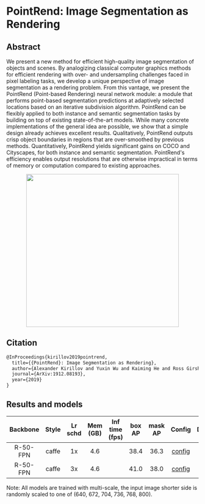 # PointRend: Image Segmentation as Rendering

## Abstract

<!-- [ABSTRACT] -->

We present a new method for efficient high-quality image segmentation of objects and scenes. By analogizing classical computer graphics methods for efficient rendering with over- and undersampling challenges faced in pixel labeling tasks, we develop a unique perspective of image segmentation as a rendering problem. From this vantage, we present the PointRend (Point-based Rendering) neural network module: a module that performs point-based segmentation predictions at adaptively selected locations based on an iterative subdivision algorithm. PointRend can be flexibly applied to both instance and semantic segmentation tasks by building on top of existing state-of-the-art models. While many concrete implementations of the general idea are possible, we show that a simple design already achieves excellent results. Qualitatively, PointRend outputs crisp object boundaries in regions that are over-smoothed by previous methods. Quantitatively, PointRend yields significant gains on COCO and Cityscapes, for both instance and semantic segmentation. PointRend's efficiency enables output resolutions that are otherwise impractical in terms of memory or computation compared to existing approaches. 

<!-- [IMAGE] -->
<div align=center>
<img src="https://user-images.githubusercontent.com/40661020/143970097-d38b6801-d3c8-468f-b8b0-639be3689907.png" width="400"/>
</div>

<!-- [PAPER_TITLE: PointRend: Image Segmentation as Rendering] -->
<!-- [PAPER_URL: https://arxiv.org/abs/1912.08193] -->

## Citation

<!-- [ALGORITHM] -->

```latex
@InProceedings{kirillov2019pointrend,
  title={{PointRend}: Image Segmentation as Rendering},
  author={Alexander Kirillov and Yuxin Wu and Kaiming He and Ross Girshick},
  journal={ArXiv:1912.08193},
  year={2019}
}
```

## Results and models

| Backbone | Style | Lr schd | Mem (GB) | Inf time (fps) | box AP | mask AP |                                                             Config                                                             |                                                                                                                                                                        Download                                                                                                                                                                        |
| :------: | :---: | :-----: | :------: | :------------: | :----: | :-----: | :----------------------------------------------------------------------------------------------------------------------------: | :----------------------------------------------------------------------------------------------------------------------------------------------------------------------------------------------------------------------------------------------------------------------------------------------------------------------------------------------------: |
| R-50-FPN | caffe |   1x    |   4.6    |                |  38.4  |  36.3   | [config](https://github.com/open-mmlab/mmdetection/tree/master/configs/point_rend/point_rend_r50_caffe_fpn_mstrain_1x_coco.py) | [model](https://download.openmmlab.com/mmdetection/v2.0/point_rend/point_rend_r50_caffe_fpn_mstrain_1x_coco/point_rend_r50_caffe_fpn_mstrain_1x_coco-1bcb5fb4.pth) &#124; [log](https://download.openmmlab.com/mmdetection/v2.0/point_rend/point_rend_r50_caffe_fpn_mstrain_1x_coco/point_rend_r50_caffe_fpn_mstrain_1x_coco_20200612_161407.log.json) |
| R-50-FPN | caffe |   3x    |   4.6    |                |  41.0  |  38.0   | [config](https://github.com/open-mmlab/mmdetection/tree/master/configs/point_rend/point_rend_r50_caffe_fpn_mstrain_3x_coco.py) | [model](https://download.openmmlab.com/mmdetection/v2.0/point_rend/point_rend_r50_caffe_fpn_mstrain_3x_coco/point_rend_r50_caffe_fpn_mstrain_3x_coco-e0ebb6b7.pth) &#124; [log](https://download.openmmlab.com/mmdetection/v2.0/point_rend/point_rend_r50_caffe_fpn_mstrain_3x_coco/point_rend_r50_caffe_fpn_mstrain_3x_coco_20200614_002632.log.json) |

Note: All models are trained with multi-scale, the input image shorter side is randomly scaled to one of (640, 672, 704, 736, 768, 800).
